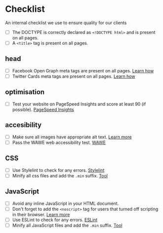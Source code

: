 # Checklist

An internal checklist we use to ensure quality for our clients

- [ ] The DOCTYPE is correctly declared as `<!DOCTYPE html>` and is present on all pages.
- [ ] A `<title>` tag is present on all pages.

## head

- [ ] Facebook Open Graph meta tags are present on all pages. [Learn how](resources/open-graph.md)
- [ ] Twitter Cards meta tags are present on all pages. [Learn how](resources/twitter-cards.md)

## optimisation

- [ ] Test your website on PageSpeed Insights and score at least 90 (if possible). [PageSpeed Insights]([https://pagespeed.web.dev)

## accesibility

- [ ] Make sure all images have appropriate alt text. [Learn more](resources/alt-text.md)
- [ ] Pass the WAWE web accessibility test. [WAWE](https://wave.webaim.org)

## CSS

- [ ] Use Stylelint to check for any errors. [Stylelint](https://stylelint.io)
- [ ] Minify all css files and add the `.min` suffix. [Tool](https://github.com/ben-eb/cssnano)

## JavaScript

- [ ] Avoid any inline JavaScript in your HTML document.
- [ ] Don't forget to add the `<noscript>` tag for users that turned off scripting in their browser. [Learn more](https://developer.mozilla.org/en-US/docs/Web/HTML/Element/noscript)
- [ ] Use ESLint to check for any errors. [ESLint](https://eslint.org)
- [ ] Minify all JavaScript files and add the `.min` suffix. [Tool](https://github.com/mishoo/UglifyJS2)